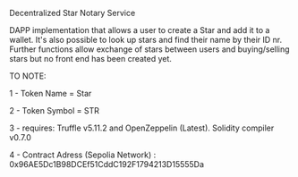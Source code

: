 Decentralized Star Notary Service

DAPP implementation that allows a user to create a Star and add it to a wallet.
It's also possible to look up stars and find their name by their ID nr.
Further functions allow exchange of stars between users and buying/selling stars but no front end has been created yet.

TO NOTE:

1 - Token Name = Star

2 - Token Symbol = STR

3 - requires: Truffle v5.11.2 and OpenZeppelin (Latest). Solidity compiler  v0.7.0

4 - Contract Adress (Sepolia Network) : 0x96AE5Dc1B98DCEf51CddC192F1794213D15555Da
